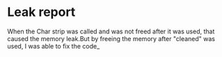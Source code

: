 # Leak report

When the Char strip was called and was not freed after it was used, that caused the memory leak.But  by freeing the memory after "cleaned" was used, I was able to fix the code_

